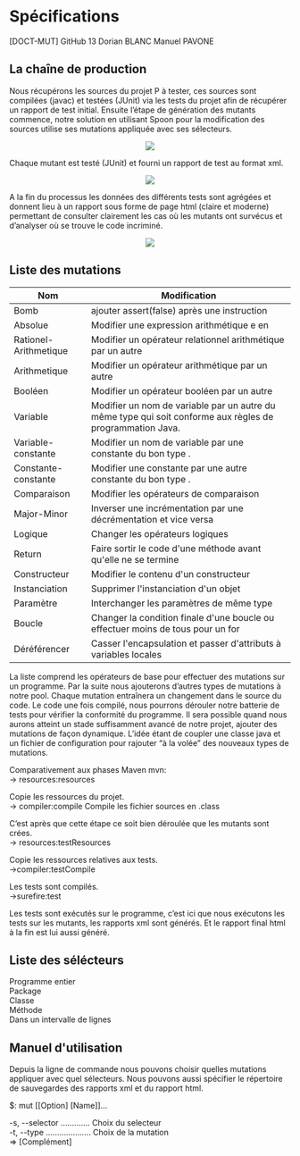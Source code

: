 # Spécifications 
[DOCT-MUT] GitHub 13
Dorian BLANC
Manuel PAVONE

La chaîne de production
------

Nous récupérons les sources du projet P à tester, ces sources sont compilées (javac) et testées (JUnit) via les tests du projet afin de récupérer un rapport de test initial.
Ensuite l’étape de génération des mutants commence, notre solution en utilisant Spoon pour la modification des sources utilise ses mutations appliquée avec ses sélecteurs.

<p align="center"> <img src="http://i.imgur.com/0jSwn6U.png"></img></p>

Chaque mutant est testé (JUnit) et fourni un rapport de test au format xml.

<p align="center"> <img src="http://i.imgur.com/TWIzw5P.png"></img></p>

A la fin du processus les données des différents tests sont agrégées et donnent lieu à un rapport sous forme de page html (claire et moderne) permettant de consulter clairement les cas où les mutants ont survécus et d’analyser où se trouve le code incriminé. 

<p align="center"> <img src="http://i.imgur.com/88OCcaZ.png"></img></p>

Liste des mutations
------

| **Nom**       | **Modification**           |
| ------------- |-------------|
| Bomb     | ajouter assert(false) après une instruction |
| Absolue      | Modifier une expression arithmétique e en |e|      |
| Rationel-Arithmetique | Modifier un opérateur relationnel arithmétique par un autre      |
| Arithmetique | Modifier un opérateur arithmétique par un autre      |
| Booléen | Modifier un opérateur booléen par un autre      |
| Variable | Modifier un nom de variable par un autre du même type qui soit conforme aux règles de programmation Java. |
| Variable-constante | Modifier un nom de variable par une constante du bon type .      |
| Constante-constante | Modifier une constante par une autre constante du bon type .      |
| Comparaison | Modifier les opérateurs de comparaison      |
| Major-Minor | Inverser une incrémentation par une décrémentation et vice versa      |
| Logique | Changer les opérateurs logiques      |
| Return | Faire sortir le code d'une méthode avant qu'elle ne se termine      |
| Constructeur | Modifier le contenu d'un constructeur     |
| Instanciation | Supprimer l'instanciation d'un objet     |
| Paramètre | Interchanger les paramètres de même type     |
| Boucle | Changer la condition finale d'une boucle ou effectuer moins de tous pour un for     |
| Déréférencer | Casser l'encapsulation et passer d'attributs à variables locales     |

La liste comprend les opérateurs de base pour effectuer des mutations sur un programme. Par la suite nous ajouterons d’autres types de mutations à notre pool.
Chaque mutation entraînera un changement dans le source du code. Le code une fois compilé, nous pourrons dérouler notre batterie de tests pour vérifier la conformité du programme.	
Il sera possible quand nous aurons atteint un stade suffisamment avancé de notre projet, ajouter des mutations de façon dynamique. L’idée étant de coupler une classe java et un fichier de configuration pour rajouter “à la volée” des nouveaux types de mutations.


Comparativement aux phases Maven mvn:<br>
-> resources:resources

Copie les ressources du projet.<br>
-> compiler:compile
Compile les fichier sources en .class

C’est après que cette étape ce soit bien déroulée que les mutants sont crées.<br>
-> resources:testResources

Copie les ressources relatives aux tests.<br>
->compiler:testCompile

Les tests sont compilés.<br>
->surefire:test

Les tests sont exécutés sur le programme, c’est ici que nous exécutons les tests sur les mutants, les rapports xml sont générés. Et le rapport final html à la fin est lui aussi généré.


Liste des sélécteurs
------

Programme entier<br>
Package<br>
Classe<br>
Méthode<br>
Dans un intervalle de lignes<br>


Manuel d'utilisation
------

Depuis la ligne de commande nous pouvons choisir quelles mutations appliquer avec quel sélecteurs.
Nous pouvons aussi spécifier le répertoire de sauvegardes des rapports xml et du rapport html.

$: mut [[Option] [Name]]...

-s, --selector .............  Choix du selecteur <br>
-t, --type ....................  Choix de la mutation <br>
 => [Complément]
